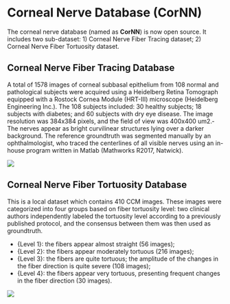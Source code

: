 # Corneal Nerve Database (CorNN)
The corneal nerve database (named as **CorNN**) is now open source. It includes two sub-dataset: 1) Corneal Nerve Fiber Tracing dataset; 2) Corneal Nerve Fiber Tortuosity dataset.

## Corneal Nerve Fiber Tracing Database
A total of 1578 images of corneal subbasal epithelium from 108 normal and pathological subjects were acquired using a Heidelberg Retina Tomograph equipped with a Rostock Cornea Module (HRT-III) microscope (Heidelberg Engineering Inc.). The 108 subjects included: 30 healthy subjects; 18 subjects with diabetes; and 60 subjects with dry eye disease. The image resolution was 384x384 pixels, and the field of view was 400x400 um2.­ The nerves appear as bright curvilinear structures lying over a darker background. The reference groundtruth was segmented manually by an ophthalmologist, who traced the centerlines of all visible nerves using an in-house program written in Matlab (Mathworks R2017, Natwick).

[![](https://img.shields.io/badge/-Download-brightgreen.svg)](https://drive.google.com/file/d/1-PvlqR-5w7Q-VAxZgNzHdlbGIVQo37FV/view?usp=sharing)

## Corneal Nerve Fiber Tortuosity Database
This is a local dataset which contains 410 CCM images.  These images were categorized into four groups based on fiber tortuosity level: two clinical authors independently labeled the tortuosity level according to a previously published protocol, and the consensus between them was then used as groundtruth. 
- {Level 1}: the fibers appear almost straight (56 images); 
- {Level 2}: the fibers appear moderately tortuous (216 images); 
- {Level 3}: the fibers are quite tortuous; the amplitude of the changes in the fiber direction is quite severe (108 images); 
- {Level 4}: the fibers appear very tortuous, presenting frequent changes in the fiber direction (30 images).

[![](https://img.shields.io/badge/-Download-brightgreen.svg)](https://drive.google.com/file/d/1CeJdEGIB2TPe2wCauekh06Kd2mDN4C8e/view?usp=sharing)
